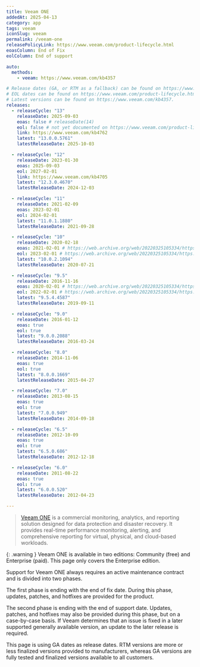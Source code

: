 ```yaml
---
title: Veeam ONE
addedAt: 2025-04-13
category: app
tags: veeam
iconSlug: veeam
permalink: /veeam-one
releasePolicyLink: https://www.veeam.com/product-lifecycle.html
eoasColumn: End of Fix
eolColumn: End of support

auto:
  methods:
    - veeam: https://www.veeam.com/kb4357

# Release dates (GA, or RTM as a fallback) can be found on https://www.veeam.com/kb4357.
# EOL dates can be found on https://www.veeam.com/product-lifecycle.html.
# Latest versions can be found on https://www.veeam.com/kb4357.
releases:
  - releaseCycle: "13"
    releaseDate: 2025-09-03
    eoas: false # releaseDate(14)
    eol: false # not yet documented on https://www.veeam.com/product-lifecycle.html
    link: https://www.veeam.com/kb4762
    latest: "13.0.0.5761"
    latestReleaseDate: 2025-10-03

  - releaseCycle: "12"
    releaseDate: 2023-01-30
    eoas: 2025-09-03
    eol: 2027-02-01
    link: https://www.veeam.com/kb4705
    latest: "12.3.0.4670"
    latestReleaseDate: 2024-12-03

  - releaseCycle: "11"
    releaseDate: 2021-02-09
    eoas: 2023-02-01
    eol: 2024-02-01
    latest: "11.0.1.1880"
    latestReleaseDate: 2021-09-28

  - releaseCycle: "10"
    releaseDate: 2020-02-18
    eoas: 2021-02-01 # https://web.archive.org/web/20220325105334/https://www.veeam.com/product-lifecycle.html
    eol: 2023-02-01 # https://web.archive.org/web/20220325105334/https://www.veeam.com/product-lifecycle.html
    latest: "10.0.2.1094"
    latestReleaseDate: 2020-07-21

  - releaseCycle: "9.5"
    releaseDate: 2016-11-16
    eoas: 2020-02-01 # https://web.archive.org/web/20220325105334/https://www.veeam.com/product-lifecycle.html
    eol: 2022-02-01 # https://web.archive.org/web/20220325105334/https://www.veeam.com/product-lifecycle.html
    latest: "9.5.4.4587"
    latestReleaseDate: 2019-09-11

  - releaseCycle: "9.0"
    releaseDate: 2016-01-12
    eoas: true
    eol: true
    latest: "9.0.0.2088"
    latestReleaseDate: 2016-03-24

  - releaseCycle: "8.0"
    releaseDate: 2014-11-06
    eoas: true
    eol: true
    latest: "8.0.0.1669"
    latestReleaseDate: 2015-04-27

  - releaseCycle: "7.0"
    releaseDate: 2013-08-15
    eoas: true
    eol: true
    latest: "7.0.0.949"
    latestReleaseDate: 2014-09-18

  - releaseCycle: "6.5"
    releaseDate: 2012-10-09
    eoas: true
    eol: true
    latest: "6.5.0.686"
    latestReleaseDate: 2012-12-18

  - releaseCycle: "6.0"
    releaseDate: 2011-08-22
    eoas: true
    eol: true
    latest: "6.0.0.520"
    latestReleaseDate: 2012-04-23

---
```


> [Veeam ONE](https://www.veeam.com/products/veeam-data-platform/monitoring-analytics.html) is a commercial monitoring,
> analytics, and reporting solution designed for data protection and disaster recovery. It provides real-time
> performance monitoring, alerting, and comprehensive reporting for virtual, physical, and cloud-based workloads.

{: .warning }
Veeam ONE is available in two editions: Community (free) and Enterprise (paid).
This page only covers the Enterprise edition.

Support for Veeam ONE always requires an active maintenance contract and is divided into two phases.

The first phase is ending with the end of fix date. During this phase, updates, patches, and hotfixes
are provided for the product.

The second phase is ending with the end of support date. Updates, patches, and hotfixes may also be
provided during this phase, but on a case-by-case basis. If Veeam determines that an issue is fixed
in a later supported generally available version, an update to the later release is required.

This page is using GA dates as release dates. RTM versions are more or less finalized versions
provided to manufacturers, whereas GA versions are fully tested and finalized versions available
to all customers.
